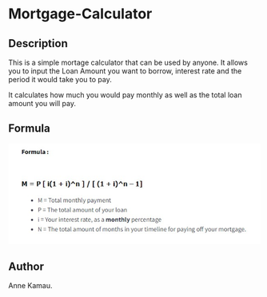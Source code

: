 
# Mortgage-Calculator

## Description

This is a simple mortage calculator that can be used by anyone.
It allows you to input the Loan Amount you want to borrow, interest rate and the period it would take you to pay.

It calculates how much you would pay monthly as well as the total loan amount you will pay.


## Formula

![ScreenShot of the formula](./screenshot/formula.jpeg)

## Author

Anne Kamau.
